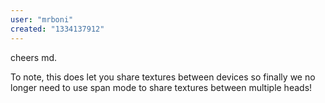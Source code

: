 ```yaml
---
user: "mrboni"
created: "1334137912"
---
```


cheers md.

To note, this does let you share textures between devices so finally we no longer need to use span mode to share textures between multiple heads!
